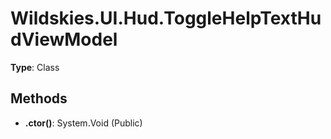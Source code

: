 ﻿# Wildskies.UI.Hud.ToggleHelpTextHudViewModel

**Type**: Class

## Methods

- **.ctor()**: System.Void (Public)


